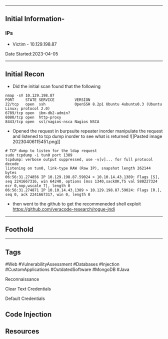 -----

## Initial Information-

### IPs

- Victim - 10.129.198.87

Date Started:2023-04-05

----
## Initial Recon

- Did the initial scan found that the following 
```shell
nmap -sV 10.129.198.87 
PORT     STATE SERVICE         VERSION                                                                              
22/tcp   open  ssh             OpenSSH 8.2p1 Ubuntu 4ubuntu0.3 (Ubuntu Linux; protocol 2.0)                         
6789/tcp open  ibm-db2-admin?                                                                                       
8080/tcp open  http-proxy                                                                                           
8443/tcp open  ssl/nagios-nsca Nagios NSCA  
```
- Opened the request in burpsuite repeater inorder manipulate the request and listened to tcp dump inorder to see what is returned 
![[Pasted image 20230406115451.png]]
```shell
# TCP dump to listen for the ldap request
sudo tcpdump -i tun0 port 1389
tcpdump: verbose output suppressed, use -v[v]... for full protocol decode
listening on tun0, link-type RAW (Raw IP), snapshot length 262144 bytes
06:56:31.274856 IP 10.129.198.87.59024 > 10.10.14.43.1389: Flags [S], seq 2241667316, win 64240, options [mss 1340,sackOK,TS val 580227324 ecr 0,nop,wscale 7], length 0
06:56:31.274871 IP 10.10.14.43.1389 > 10.129.198.87.59024: Flags [R.], seq 0, ack 2241667317, win 0, length 0

```

- then went to the github to get the recommeneded shell exploit https://github.com/veracode-research/rogue-jndi

----
## Foothold

---
## Tags
#Web
#VulnerabilityAssessment
#Databases
#Injection
#CustomApplications
#OutdatedSoftware
#MongoDB
#Java

Reconnaissance

Clear Text Credentials

Default Credentials

Code Injection
----
## Resources